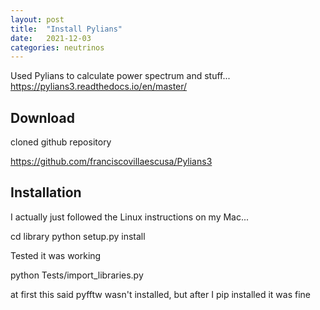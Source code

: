 ```yaml
---
layout: post
title:  "Install Pylians"
date:   2021-12-03
categories: neutrinos
---
```


Used Pylians to calculate power spectrum and stuff... https://pylians3.readthedocs.io/en/master/

## Download

cloned github repository

https://github.com/franciscovillaescusa/Pylians3


## Installation

I actually just followed the Linux instructions on my Mac...


cd library
python setup.py install


Tested it was working

python Tests/import_libraries.py


at first this said pyfftw wasn't installed, but after I pip installed it was fine
